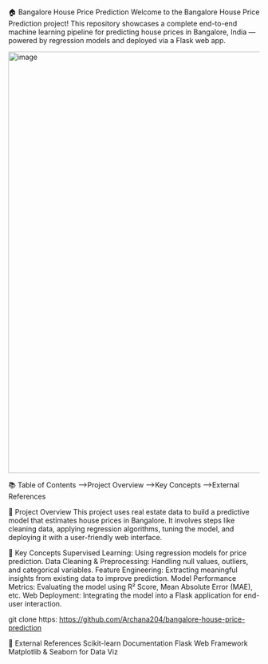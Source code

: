 🏠 Bangalore House Price Prediction
Welcome to the Bangalore House Price Prediction project!
This repository showcases a complete end-to-end machine learning pipeline for predicting house prices in Bangalore, India — powered by regression models and deployed via a Flask web app.

<img width="1867" height="844" alt="image" src="https://github.com/user-attachments/assets/6985a14e-94d2-423b-9604-46e7b703f9cb" />


📚 Table of Contents
-->Project Overview
-->Key Concepts
-->External References


📖 Project Overview
This project uses real estate data to build a predictive model that estimates house prices in Bangalore. It involves steps like cleaning data, applying regression algorithms, tuning the model, and deploying it with a user-friendly web interface.

🧠 Key Concepts
Supervised Learning: Using regression models for price prediction.
Data Cleaning & Preprocessing: Handling null values, outliers, and categorical variables.
Feature Engineering: Extracting meaningful insights from existing data to improve prediction.
Model Performance Metrics: Evaluating the model using R² Score, Mean Absolute Error (MAE), etc.
Web Deployment: Integrating the model into a Flask application for end-user interaction.

git clone https: https://github.com/Archana204/bangalore-house-price-prediction


🔗 External References
Scikit-learn Documentation
Flask Web Framework
Matplotlib & Seaborn for Data Viz



